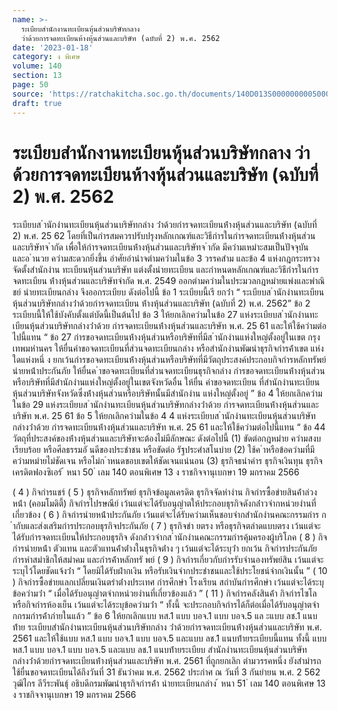 ```yaml
---
name: >-
  ระเบียบสำนักงานทะเบียนหุ้นส่วนบริษัทกลาง
  ว่าด้วยการจดทะเบียนห้างหุ้นส่วนและบริษัท (ฉบับที่ 2) พ.ศ. 2562
date: '2023-01-18'
category: ง พิเศษ
volume: 140
section: 13
page: 50
source: 'https://ratchakitcha.soc.go.th/documents/140D013S0000000005000.pdf'
draft: true
---
```


# ระเบียบสำนักงานทะเบียนหุ้นส่วนบริษัทกลาง ว่าด้วยการจดทะเบียนห้างหุ้นส่วนและบริษัท (ฉบับที่ 2) พ.ศ. 2562

ระเบียบส ํานักงํานทะเบียนหุ้นส่วนบริษัทกลําง ว่ําด้วยกํารจดทะเบียนห้ํางหุ้นส่วนและบริษัท (ฉบับที่ 2) พ.ศ. 25 62 โดยที่เป็นกํารสมควรปรับปรุงหลักเกณฑ์และวิธีกํารในกํารจดทะเบียนห้ํางหุ้นส่วนและบริษัทจ ํากัด เพื่อให้กํารจดทะเบียนห้ํางหุ้นส่วนและบริษัทจ ํากัด มีควํามเหมําะสมเป็นปัจจุบัน และอ ํานวย ควํามสะดวกยิ่งขึ้น อําศัยอํานําจตํามควํามในข้อ 3 วรรคสําม และข้อ 4 แห่งกฎกระทรวงจัดตั้งสํานักงําน ทะเบียนหุ้นส่วนบริษัท แต่งตั้งนํายทะเบียน และกําหนดหลักเกณฑ์และวิธีกํารในกํารจดทะเบียน ห้ํางหุ้นส่วนและบริษัทจํากัด พ.ศ. 2549 ออกตํามควํามในประมวลกฎหมํายแพ่งและพําณิชย์ นํายทะเบียนกลําง จึงออกระเบียบ ดังต่อไปนี้ ข้อ 1 ระเบียบนี้เรี ยกว่ํา “ ระเบียบส ํานักงํานทะเบียนหุ้นส่วนบริษัทกลํางว่ําด้วยกํารจดทะเบียน ห้ํางหุ้นส่วนและบริษัท (ฉบับที่ 2) พ.ศ. 2562” ข้อ 2 ระเบียบนี้ให้ใช้บังคับตั้งแต่บัดนี้เป็นต้นไป ข้อ 3 ให้ยกเลิกควํามในข้อ 27 แห่งระเบียบส ํานักงํานทะเบียนหุ้นส่วนบริษัทกลํางว่ําด้วย กํารจดทะเบียนห้ํางหุ้นส่วนและบริษัท พ.ศ. 25 61 และให้ใช้ควํามต่อไปนี้แทน “ ข้อ 27 กํารขอจดทะเบียนห้ํางหุ้นส่วนหรือบริษัทที่มีส ํานักงํานแห่งใหญ่ตั้งอยู่ในเขต กรุงเทพมหํานคร ให้ยื่นคําขอจดทะเบียนที่ส่วนจดทะเบียนกลําง หรือสํานักงํานพัฒนําธุรกิจกํารค้ําเขต แห่งใดแห่งหนึ่ ง ยกเว้นกํารขอจดทะเบียนห้ํางหุ้นส่วนหรือบริษัทที่มีวัตถุประสงค์ประกอบกิจกํารหลักทรัพย์ นํายหน้ําประกันภัย ให้ยื่นค ําขอจดทะเบียนที่ส่วนจดทะเบียนธุรกิจกลําง กํารขอจดทะเบียนห้ํางหุ้นส่วนหรือบริษัทที่มีสํานักงํานแห่งใหญ่ตั้งอยู่ในเขตจังหวัดอื่น ให้ยื่น คําขอจดทะเบียน ที่สํานักงํานทะเบียนหุ้นส่วนบริษัทจังหวัดซึ่งห้ํางหุ้นส่วนหรือบริษัทนั้นมีสํานักงําน แห่งใหญ่ตั้งอยู่ ” ข้อ 4 ให้ยกเลิกควํามในข้อ 29 แห่งระเบียบส ํานักงํานทะเบียนหุ้นส่วนบริษัทกลํางว่ําด้วย กํารจดทะเบียนห้ํางหุ้นส่วนและบริษัท พ.ศ. 25 61 ข้อ 5 ให้ยกเลิกควํามในข้อ 4 4 แห่งระเบียบส ํานักงํานทะเบียนหุ้นส่วนบริษัทกลํางว่ําด้วย กํารจดทะเบียนห้ํางหุ้นส่วนและบริษัท พ.ศ. 25 61 และให้ใช้ควํามต่อไปนี้แทน “ ข้อ 44 วัตถุที่ประสงค์ของห้ํางหุ้นส่วนและบริษัทจะต้องไม่มีลักษณะ ดังต่อไปนี้ (1) ขัดต่อกฎหมําย ควํามสงบเรียบร้อย หรือศีลธรรมอั นดีของประชําชน หรือขัดต่อ รัฐประศําสโนบําย (2) ใช้ค ําหรือข้อควํามที่มีควํามหมํายไม่ชัดเจน หรือไม่ก ําหนดขอบเขตให้ชัดเจนแน่นอน (3) ธุรกิจธนําคําร ธุรกิจเงินทุน ธุรกิจเครดิตฟองซิเอร์ ้ หนา 50 ่ เลม 140 ตอนพิเศษ 13 ง ราชกิจจานุเบกษา 19 มกราคม 2566

( 4 ) กิจกํารแชร์ ( 5 ) ธุรกิจหลักทรัพย์ ธุรกิจข้อมูลเครดิต ธุรกิจจัดหํางําน กิจกํารซื้อขํายสินค้ําล่วงหน้ํา (คอมโมดิตี้) กิจกํารไปรษณีย์ เว้นแต่จะได้รับอนุญําตให้ประกอบธุรกิจดังกล่ําวจํากหน่วยงํานที่เกี่ยวข้อง ( 6 ) กิจกํารนํายหน้ําประกันภัย เว้นแต่จะได้รับควํามเห็นชอบจํากสํานักงํานคณะกรรมกําร ก ํากับและส่งเสริมกํารประกอบธุรกิจประกันภัย ( 7 ) ธุรกิจขํา ยตรง หรือธุรกิจตลําดแบบตรง เว้นแต่จะได้รับกํารจดทะเบียนให้ประกอบธุรกิจ ดังกล่ําวจํากส ํานักงํานคณะกรรมกํารคุ้มครองผู้บริโภค ( 8 ) กิจกํารนํายหน้ํา ตัวแทน และตัวแทนค้ําต่ํางในธุรกิจต่ําง ๆ เว้นแต่จะได้ระบุว่ํา ยกเว้น กิจกํารประกันภัย กํารหําสมําชิกให้สมําคม และกํารค้ําหลักทรั พย์ ( 9 ) กิจกํารเกี่ยวกับกํารรับจํานองทรัพย์สิน เว้นแต่จะระบุไว้โดยชัดแจ้งว่ํา “ โดยมิได้รับฝํากเงิน หรือรับเงินจํากประชําชนและใช้ประโยชน์จํากเงินนั้น ” ( 10 ) กิจกํารซื้อขํายแลกเปลี่ยนเงินตรําต่ํางประเทศ กํารศึกษํา โรงเรียน สถําบันกํารศึกษํา เว้นแต่จะได้ระบุข้อควํามว่ํา “ เมื่อได้รับอนุญําตจํากหน่วยงํานที่เกี่ยวข้องแล้ว ” ( 11 ) กิจกํารคลังสินค้ํา กิจกํารไซโล หรือกิจกํารห้องเย็น เว้นแต่จะได้ระบุข้อควํามว่ํา “ ทั้งนี้ จะประกอบกิจกํารได้ก็ต่อเมื่อได้รับอนุญําตจํากกรมกํารค้ําภํายในแล้ว ” ข้อ 6 ให้ยกเลิกแบบ หส.1 แบบ บอจ.1 แบบ บอจ.5 แล ะแบบ ลช.1 แนบท้ําย ระเบียบสํานักงํานทะเบียนหุ้นส่วนบริษัทกลําง ว่ําด้วยกํารจดทะเบียนห้ํางหุ้นส่วนและบริษัท พ.ศ. 2561 และให้ใช้แบบ หส.1 แบบ บอจ.1 แบบ บอจ.5 และแบบ ลช.1 แนบท้ํายระเบียบนี้แทน ทั้งนี้ แบบ หส.1 แบบ บอจ.1 แบบ บอจ.5 และแบบ ลช.1 แนบท้ํายระเบียบ สํานักงํานทะเบียนหุ้นส่วนบริษัทกลํางว่ําด้วยกํารจดทะเบียนห้ํางหุ้นส่วนและบริษัท พ.ศ. 2561 ที่ถูกยกเลิก ตํามวรรคหนึ่ง ยังสํามํารถใช้ยื่นขอจดทะเบียนได้ถึงวันที่ 31 ธันวําคม พ.ศ. 2562 ประกําศ ณ วันที่ 3 กันยํายน พ.ศ. 2 562 วุฒิไกร ลีวีระพันธุ์ อธิบดีกรมพัฒนําธุรกิจกํารค้ํา นํายทะเบียนกลําง ้ หนา 51 ่ เลม 140 ตอนพิเศษ 13 ง ราชกิจจานุเบกษา 19 มกราคม 2566















